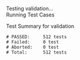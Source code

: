 
Testing validation...</br>
Running Test Cases

Test Summary for validation

    # PASSED:     512 tests
    # Failed:     0 test
    # Aborted:    0 test
    # Total:      512 tests
